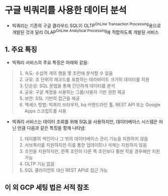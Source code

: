 # 구글 빅쿼리를 사용한 데이터 분석

- 빅쿼리는 기존의 구글 클라우드 SQL이 OLTP<sup>OnLine Transaction Processing</sup>용으로 개발된 것과 달리 OLAP<sup>OnLine Analytical Processing</sup>에 적합하도록 개발된 서비스

## 1. 주요 특징

- 빅쿼리 서비스의 주요 특징은 아래와 같음:

> 1. 속도: 수십억 개의 행을 몇 초만에 분석할 수 있음
> 2. 규모: 조 단위의 레코드를 포함하는 테라바이트 크기의 데이터를 지원
> 3. 단순성: SQL 문법을 통해 간단하게 데이터를 분석
> 4. 공유: 구글 계정을 사용하는 그룹/사용자 기반 권한 제공
> 5. 보안: SSL 기반의 접근을 제공
> 6. 엑세스 방법: 빅쿼리 브라우저, bq 커맨드라인 툴, REST API 또는 Google Apps 스크립트를 사용

- 빅쿼리 서비스는 데이터 조회를 위해 SQL을 사용하지만, 데이터베이스 시스템은 아닌 만큼 다음과 같은 특징을 함께 나타냄:

> 1. 테이블의 색인이나 그 밖의 데이터베이스 관리 기능을 지원하지 않음
> 2. 서브쿼리를 지원하지만 이를 통한 업데이트나 삭제는 지원하지 않음
> 3. 조인을 지원하지만, 한쪽 조인이 다른 쪽 조인보다  훨씬 작을 경우에만 지원 가능
> 4. OLTP 기능 없음
> 5. SQL 클라이언트 대신 REST API로 접근 가능

## 이 외 GCP 세팅 법은 서적 참조

